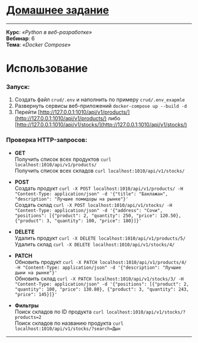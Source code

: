 # [Домашнее задание](https://github.com/netology-code/py-homeworks-web/tree/new/1.4-docker-compose)

---

**Курс**: _«Python в веб-разработке»_  
**Вебинар**: 6    
**Тема**: _«Docker Compose»_


# Использование

### Запуск:
1. Создать файл ```crud/.env``` и наполнить по примеру ```crud/.env_exapmle```
1. Развернуть сервисы веб-приложений ```docker-compose up --build -d```
2. Перейти  [http://127.0.0.1:1010/api/v1/products/](http://127.0.0.1:1010/api/v1/products/) либо
[http://127.0.0.1:1010/api/v1/stocks/](http://127.0.0.1:1010/api/v1/stocks/)

### Проверка HTTP-запросов:
- **GET**  
Получить список всех продуктов ```curl localhost:1010/api/v1/products/```  
Получить список всех складов ```curl localhost:1010/api/v1/stocks/```


- **POST**  
Создать продукт ```curl -X POST localhost:1010/api/v1/products/ -H "Content-Type: application/json" -d '{"title": "Баклажан", "description": "Лучшие помидоры на рынке"}'```  
Создать склад ```curl -X POST localhost:1010/api/v1/stocks/ -H "Content-Type: application/json" -d '{"address": "Сочи", "positions": [{"product": 2, "quantity": 250, "price": 120.50}, {"product": 3, "quantity": 100, "price": 180}]}'``` 


- **DELETE**   
Удалить продукт ```curl -X DELETE localhost:1010/api/v1/products/5/```  
Удалить склад ```curl -X DELETE localhost:1010/api/v1/stocks/4/```


- **PATCH**  
Обновить продукт ```curl -X PATCH localhost:1010/api/v1/products/4/ -H "Content-Type: application/json" -d '{"description": "Лучшие дыни на рынке"}'```  
Обновить склад ```curl -X PATCH localhost:1010/api/v1/stocks/3/ -H "Content-Type: application/json" -d '{"positions": [{"product": 2, "quantity": 100, "price": 130.80}, {"product": 3, "quantity": 243, "price": 145}]}'```


- **Фильтры**   
Поиск складов по ID продукта ```curl localhost:1010/api/v1/stocks/?products=2```  
Поиск складов по названию продукта ```curl localhost:1010/api/v1/stocks/?search=Дын```

---
